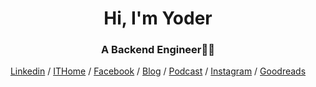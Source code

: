 <h1 align="center">Hi, I'm Yoder</h1>
<h3 align="center">A Backend Engineer👨‍💻</h3>
<div align="center">
  <a href="https://www.linkedin.com/in/wuyoder/">Linkedin</a>
  <span> / </span>
  <a href="https://ithelp.ithome.com.tw/users/20152944">ITHome</a>
  <span> / </span>
  <a href="https://www.facebook.com/Wuyoder/">Facebook</a>
  <span> / </span>
  <a href="https://yodering.net">Blog</a>
  <span> / </span>
  <a href="https://podcasts.apple.com/tw/podcast/minorparty/id1711581041">Podcast</a>
  <span> / </span>
  <a href="https://www.instagram.com/namnuswu/">Instagram</a>
  <span> / </span>
  <a href="https://www.goodreads.com/user/show/169084592-yoder">Goodreads</a>
</div>
  <!-- <img src="https://github-readme-stats.vercel.app/api/top-langs?username=wuyoder&layout=compact"/> -->
